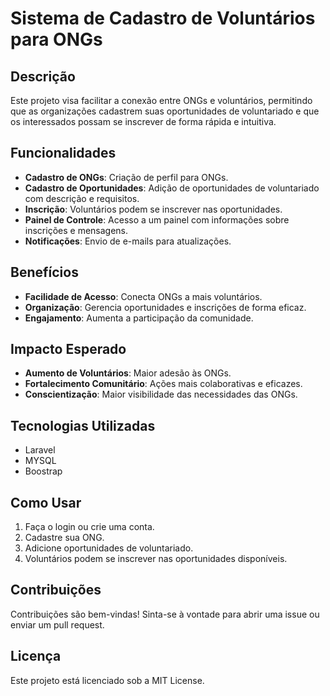 # Sistema de Cadastro de Voluntários para ONGs

## Descrição
Este projeto visa facilitar a conexão entre ONGs e voluntários, permitindo que as organizações cadastrem suas oportunidades de voluntariado e que os interessados possam se inscrever de forma rápida e intuitiva.

## Funcionalidades
- **Cadastro de ONGs**: Criação de perfil para ONGs.
- **Cadastro de Oportunidades**: Adição de oportunidades de voluntariado com descrição e requisitos.
- **Inscrição**: Voluntários podem se inscrever nas oportunidades.
- **Painel de Controle**: Acesso a um painel com informações sobre inscrições e mensagens.
- **Notificações**: Envio de e-mails para atualizações.

## Benefícios
- **Facilidade de Acesso**: Conecta ONGs a mais voluntários.
- **Organização**: Gerencia oportunidades e inscrições de forma eficaz.
- **Engajamento**: Aumenta a participação da comunidade.

## Impacto Esperado
- **Aumento de Voluntários**: Maior adesão às ONGs.
- **Fortalecimento Comunitário**: Ações mais colaborativas e eficazes.
- **Conscientização**: Maior visibilidade das necessidades das ONGs.

## Tecnologias Utilizadas
- Laravel
- MYSQL
- Boostrap

## Como Usar
1. Faça o login ou crie uma conta.
2. Cadastre sua ONG.
3. Adicione oportunidades de voluntariado.
4. Voluntários podem se inscrever nas oportunidades disponíveis.

## Contribuições
Contribuições são bem-vindas! Sinta-se à vontade para abrir uma issue ou enviar um pull request.

## Licença
Este projeto está licenciado sob a MIT License.